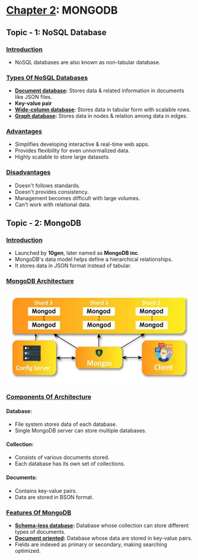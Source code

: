 # <u>Chapter 2</u>: MONGODB





## **Topic - 1: NoSQL Database**

### <u>Introduction</u>

- NoSQL databases are also known as non-tabular database.


### <u>Types Of NoSQL Databases</u>

- **<u>Document database</u>:** Stores data & related information in documents like JSON files.
- **Key-value pair**
- **<u>Wide-column database</u>:** Stores data in tabular form with scalable rows.
- **<u>Graph database</u>:** Stores data in nodes & relation among data in edges.


### <u>Advantages</u>

- Simplifies developing interactive & real-time web apps.
- Provides flexibility for even unnormalized data.
- Highly scalable to store large datasets.


### <u>Disadvantages</u>

- Doesn't follows standards.
- Doesn't provides consistency.
- Management becomes difficult with large volumes.
- Can't work with relational data.



## **Topic - 2: MongoDB**

### <u>Introduction</u>

- Launched by **10gen**, later named as **MongoDB inc**.
- MongoDB's data model helps define a hierarchical relationships.
- It stores data in JSON format instead of tabular.


### <u>MongoDB Architecture</u>

![MongoDB Architecture](./media/image7.png)


### <u>Components Of Architecture</u>

#### Database:

- File system stores data of each database.
- Single MongoDB server can store multiple databases.

#### Collection:

- Consists of various documents stored.
- Each database has its own set of collections.

#### Documents:

- Contains key-value pairs.
- Data are stored in BSON format.


### <u>Features Of MongoDB</u>

- **<u>Schema-less database</u>:** Database whose collection can store different types of documents.
- **<u>Document oriented</u>:** Database whose data are stored in key-value pairs.
- Fields are indexed as primary or secondary, making searching optimized.
